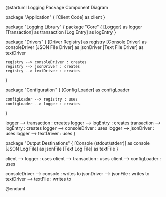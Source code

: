 @startuml Logging Package Component Diagram

package "Application" {
  [Client Code] as client
}

package "Logging Library" {
  package "Core" {
    [Logger] as logger
    [Transaction] as transaction
    [Log Entry] as logEntry
  }

  package "Drivers" {
    [Driver Registry] as registry
    [Console Driver] as consoleDriver
    [JSON File Driver] as jsonDriver
    [Text File Driver] as textDriver
    
    registry --> consoleDriver : creates
    registry --> jsonDriver : creates
    registry --> textDriver : creates
  }

  package "Configuration" {
    [Config Loader] as configLoader
    
    configLoader --> registry : uses
    configLoader --> logger : creates
  }
  
  logger --> transaction : creates
  logger --> logEntry : creates
  transaction --> logEntry : creates
  logger --> consoleDriver : uses
  logger --> jsonDriver : uses
  logger --> textDriver : uses
}

package "Output Destinations" {
  [Console (stdout/stderr)] as console
  [JSON Log File] as jsonFile
  [Text Log File] as textFile
}

client --> logger : uses
client --> transaction : uses
client --> configLoader : uses

consoleDriver --> console : writes to
jsonDriver --> jsonFile : writes to
textDriver --> textFile : writes to

@enduml
``` 